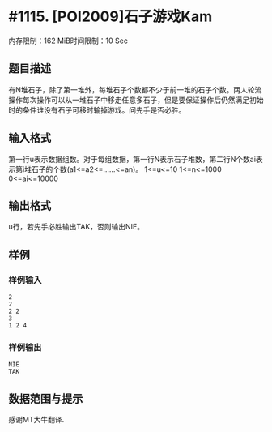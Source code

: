 # #1115. [POI2009]石子游戏Kam

内存限制：162 MiB时间限制：10 Sec

## 题目描述

有N堆石子，除了第一堆外，每堆石子个数都不少于前一堆的石子个数。两人轮流操作每次操作可以从一堆石子中移走任意多石子，但是要保证操作后仍然满足初始时的条件谁没有石子可移时输掉游戏。问先手是否必胜。

## 输入格式

第一行u表示数据组数。对于每组数据，第一行N表示石子堆数，第二行N个数ai表示第i堆石子的个数(a1<=a2<=&hellip;&hellip;<=an)。 1<=u<=10 1<=n<=1000 0<=ai<=10000

## 输出格式

u行，若先手必胜输出TAK，否则输出NIE。

## 样例

### 样例输入

    
    2
    2
    2 2
    3
    1 2 4
    

### 样例输出

    
    NIE
    TAK
    

## 数据范围与提示

感谢MT大牛翻译.
